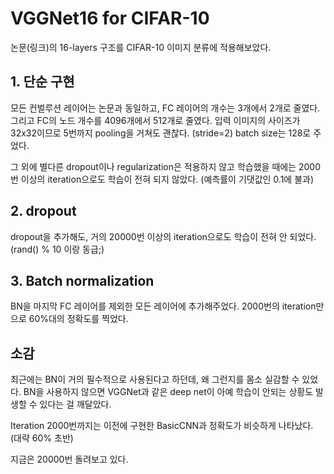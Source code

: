 # VGGNet16 for CIFAR-10

논문(링크)의 16-layers 구조를 CIFAR-10 이미지 분류에 적용해보았다.



## 1. 단순 구현

모든 컨벌루션 레이어는 논문과 동일하고, FC 레이어의 개수는 3개에서 2개로 줄였다. 그리고 FC의 노드 개수를 4096개에서 512개로 줄였다. 입력 이미지의 사이즈가 32x32이므로 5번까지 pooling을 거쳐도 괜찮다. (stride=2) batch size는 128로 주었다.

그 외에 별다른 dropout이나 regularization은 적용하지 않고 학습했을 때에는 2000번 이상의 iteration으로도 학습이 전혀 되지 않았다. (예측률이 기댓값인 0.1에 불과)

## 2. dropout

dropout을 추가해도, 거의 20000번 이상의 iteration으로도 학습이 전혀 안 되었다. (rand() % 10 이랑 동급;)

## 3. Batch normalization

BN을 마지막 FC 레이어를 제외한 모든 레이어에 추가해주었다. 2000번의 iteration만으로 60%대의 정확도를 찍었다.



## 소감

최근에는 BN이 거의 필수적으로 사용된다고 하던데, 왜 그런지를 몸소 실감할 수 있었다. BN을 사용하지 않으면 VGGNet과 같은 deep net이 아예 학습이 안되는 상황도 발생할 수 있다는 걸 깨달았다.



Iteration 2000번까지는 이전에 구현한 BasicCNN과 정확도가 비슷하게 나타났다. (대략 60% 초반)

 지금은 20000번 돌려보고 있다.